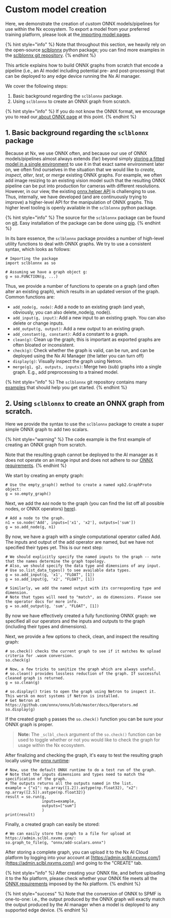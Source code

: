 # Custom model creation

Here, we demonstrate the creation of _custom_ ONNX models/pipelines for use within the Nx ecosystem. To export a model from your preferred training platform, please look at the[ importing model pages](importing-models/).

{% hint style="info" %}
Note that throughout this section, we heavily rely on the open-source [sclblonnx](https://pypi.org/project/sclblonnx/) python package; you can find more examples in the [sclblonnx git repository](https://github.com/scailable/sclblonnx/tree/master/examples).
{% endhint %}

This article explains how to build ONNX graphs from scratch that encode a pipeline (i.e., an AI model including potential pre- and post-processing) that can be deployed to any edge device running the Nx AI manager.&#x20;

We cover the following steps:

1. Basic background regarding the `sclblonnx` package.
2. Using `sclblonnx` to create an ONNX graph from scratch.

{% hint style="info" %}
If you do not know the ONNX format, we encourage you to read our[ about ONNX page](about-onnx.md) at this point.
{% endhint %}

## 1. Basic background regarding the `sclblonnx` package

Because at Nx, we use ONNX often, and because our use of ONNX models/pipelines almost always extends (far) beyond simply [storing a fitted model in a single environment](importing-models/) to use it in that exact same environment later on, we often find ourselves in the situation that we would like to _create,_ _inspect_, _alter_, _test_, or _merge_ existing ONNX graphs. For example, we often add image resizing to an existing vision model such that the resulting ONNX pipeline can be put into production for cameras with different resolutions. However, in our view, the existing [onnx.helper API](https://github.com/onnx/onnx/blob/master/docs/PythonAPIOverview.md) is challenging to use. Thus, internally, we have developed (and are continuously trying to improve) a higher-level API for the manipulation of ONNX graphs. This higher level tooling is openly available in the `sclblonnx` python package.

{% hint style="info" %}
The source for the `sclblonnx` package can be found on [git](https://github.com/scailable/sclblonnx). Easy installation of the package can be done using [pip](https://pypi.org/project/sclblonnx/).
{% endhint %}

In its bare essence, the `sclblonnx` package provides a number of high-level utility functions to deal with ONNX graphs. We try to use a consistent syntax, which looks as follows:

```
# Importing the package
import sclblonnx as so

# Assuming we have a graph object g:
g = so.FUNCTION(g, ...)
```

Thus, we provide a number of functions to operate on a graph (and often alter an existing graph), which results in an updated version of the graph. Common functions are:

* `add_node(g, node)`: Add a node to an existing graph (and yeah, obviously, you can also delete\_node(g, node)).
* `add_input(g, input)`: Add a new input to an existing graph. You can also delete or change inputs.
* `add_output(g, output)`: Add a new output to an existing graph.
* `add_constant(g, constant)`: Add a constant to a graph.
* `clean(g)`: Clean up the graph; this is important as exported graphs are often bloated or inconsistent.
* `check(g)`: Check whether the graph is valid, can be run, and can be deployed using the Nx AI Manager (the latter you can turn off)
* `display(g)`: Visually inspect the graph using Netron.
* `merge(g1, g2, outputs, inputs)`: Merge two (sub) graphs into a single graph. E.g., add preprocessing to a trained model.

{% hint style="info" %}
The `sclblonnx` git repository contains many [examples](https://github.com/scailable/sclblonnx/tree/master/examples) that should help you get started.
{% endhint %}

## 2. Using `sclblonnx` to create an ONNX graph from scratch.

Here we provide the syntax to use the `sclblonnx` package to create a super simple ONNX graph to add two scalars.

{% hint style="warning" %}
The code example is the first example of creating an ONNX graph from scratch.&#x20;

Note that the resulting graph cannot be deployed to the AI manager as it does not operate on an image input and does not adhere to our [ONNX requirements](onnx-requirements.md).&#x20;
{% endhint %}

We start by creating an empty graph:

```
# Use the empty_graph() method to create a named xpb2.GraphProto object:
g = so.empty_graph()
```

Next, we add the `Add` node to the graph (you can find the list off all possible nodes, or ONNX operators) [here](https://github.com/onnx/onnx/blob/master/docs/Operators.md)).

```
# Add a node to the graph.
n1 = so.node('Add', inputs=['x1', 'x2'], outputs=['sum'])
g = so.add_node(g, n1)
```

By now, we have a graph with a single computational operator called Add. The inputs and output of the add operator are named, but we have not specified their types yet. This is our next step:

```
# We should explicitly specify the named inputs to the graph -- note that the names determine the graph topology.
# Also, we should specify the data type and dimensions of any input.
# Use so.list_data_types() to see available data types.
g = so.add_input(g, 'x1', "FLOAT", [1])
g = so.add_input(g, 'x2', "FLOAT", [1])

# Similarly, we add the named output with its corresponding type and dimension.
# Note that types will need to "match", as do dimensions. Please see the operator docs for more info.
g = so.add_output(g, 'sum', "FLOAT", [1])
```

By now we have effectively created a fully functioning ONNX graph: we specified all our operators and the inputs and outputs to the graph (including their types and dimensions).

Next, we provide a few options to check, clean, and inspect the resulting graph:

```
# so.check() checks the current graph to see if it matches Nx upload criteria for .wasm conversion.
so.check(g)

# Now, a few tricks to sanitize the graph which are always useful.
# so.clean() provides lossless reduction of the graph. If successful cleaned graph is returned.
g = so.clean(g)

# so.display() tries to open the graph using Netron to inspect it. This worsk on most systems if Netron is installed.
# Get Netron at https://github.com/onnx/onnx/blob/master/docs/Operators.md
so.display(g)
```

If the created graph `g` passes the `so.check()` function you can be sure your ONNX graph is proper.

> **Note:** The `_sclbl_check` argument of the `so.check()` function can be used to toggle whether or not you would like to check the graph for usage within the Nx ecosystem.

After finalizing and checking the graph, it's easy to test the resulting graph locally using the [onnx runtime](https://github.com/microsoft/onnxruntime):

```
# Now, use the default ONNX runtime to do a test run of the graph.
# Note that the inputs dimensions and types need to match the specification of the graph.
# The outputs returns all the outputs named in the list.
example = {"x1": np.array([1.2]).astype(np.float32), "x2": np.array([2.5]).astype(np.float32)}
result = so.run(g,
                inputs=example,
                outputs=["sum"]
                )
print(result)
```

Finally, a created graph can easily be stored:

```
# We can easily store the graph to a file for upload at https://admin.sclbl.nxvms.com/:
so.graph_to_file(g, "onnx/add-scalars.onnx")
```

After storing a complete graph, you can upload it to the Nx AI Cloud platform by logging into your account at [https://admin.sclbl.nxvms.com/](https://admin.sclbl.nxvms.com/) and going to the "CREATE" tab.&#x20;

{% hint style="info" %}
After creating your ONNX file, and before uploading it to the Nx platform, please check whether your ONNX file meets all the [ONNX requirements](onnx-requirements.md) imposed by the Nx platform.
{% endhint %}

{% hint style="success" %}
Note that the conversion of ONNX to SPMF is one-to-one: i.e., the output produced by the ONNX graph will exactly match the output produced by the AI manager when a model is deployed to any supported edge device.
{% endhint %}
